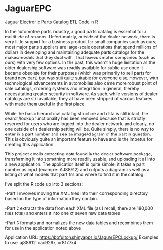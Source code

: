 # JaguarEPC

Jaguar Electronic Parts Catalog ETL Code in R

In the automotive parts industry, a good parts catalog is essential for a multitude of reasons.  Unfortunately, outside of the dealer network, there is very little support for a business product for small companies such as ours; most major parts suppliers are large-scale operations that spend millions of dollars in developing and maintaining adequate parts catalogs for the makes/models that they deal with.  That leaves smaller companies (such as ours) with very few options.  In the past, this wasn't a huge limitation as the older dealership software was readily available for public use once it became obsolete for their purposes (which was primarily to sell parts for brand new cars) but was still quite suitable for everyone else.  However, with technological advancements in automobiles also came more robust point of sale catalogs, ordering systems and integration in general, thereby necessitating greater security in software.  As such, while versions of dealer catalogs are still available, they all have been stripped of various features with made them useful in the first place.

While the basic hierarchical catalog structure and data is still intact, the search/lookup functionality has been removed because that is strictly reserved for users who are logged into the dealer network, and clearly, no one outside of a dealership setting will be.  Quite simply, there is no way to enter in a part number and see an image/diagram of the part in question.  This is obviously quite an important feature to have and is the impetus for creating this application.

This project entails extracting data found in the dealer software package, transforming it into something more readily usable, and uploading it all into a new application.  The application itself is quite simple; it takes a part number as input (example: AJ88912) and outputs a diagram as well as a listing of what models that part fits and where to find it in the catalog.

I've split the R code up into 3 sections:

-Part 1 involves moving the XML files into their corresponding directory based on the type of information they contain.

-Part 2 extracts the data from each XML file (as I recall, there are 180,000 files total) and enters it into one of seven new data tables

-Part 3 formats and normalizes the new data tables and recombines them for use in the application noted above

Application URL:  https://bbfulton.shinyapps.io/JaguarEPCLookup/
Examples to use:  aj88912, cac9295, xr817754



